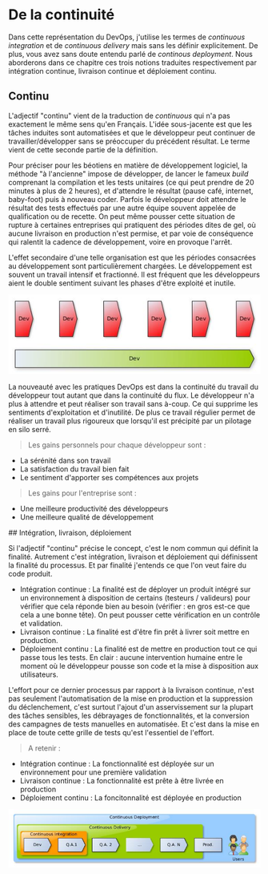# De la continuité

Dans cette représentation du DevOps, j'utilise les termes de _continuous integration_ et de _continuous delivery_ mais sans les définir explicitement. De plus, vous avez sans doute entendu parlé de _continous deployment_. Nous aborderons dans ce chapitre ces trois notions traduites respectivement par intégration continue, livraison continue et déploiement continu.

## Continu
L'adjectif "continu" vient de la traduction de _continuous_ qui n'a pas exactement le même sens qu'en Français. L'idée sous-jacente est que les tâches induites sont automatisées et que le développeur peut continuer de travailler/développer sans se préoccuper du précédent résultat. Le terme vient de cette seconde partie de la définition.

Pour préciser pour les béotiens en matière de développement logiciel, la méthode "à l'ancienne" impose de développer, de lancer le fameux _build_ comprenant la compilation et les tests unitaires (ce qui peut prendre de 20 minutes à plus de 2 heures), et d'attendre le résultat (pause café, internet, baby-foot) puis à nouveau coder. Parfois le développeur doit attendre le résultat des tests effectués par une autre équipe souvent appelée de qualification ou de recette. On peut même pousser cette situation de rupture à certaines entreprises qui pratiquent des périodes dites de gel, où aucune livraison en production n'est permise, et par voie de conséquence qui ralentit la cadence de développement, voire en provoque l'arrêt.

L'effet secondaire d'une telle organisation est que les périodes consacrées au développement sont particulièrement chargées. Le développement est souvent un travail intensif et fractionné. Il est fréquent que les développeurs aient le double sentiment suivant les phases d'être exploité et inutile.

![](images/continuous_dev.jpg)

La nouveauté avec les pratiques DevOps est dans la continuité du travail du développeur tout autant que dans la continuité du flux. Le développeur n'a plus à attendre et peut réaliser son travail sans à-coup. Ce qui supprime les sentiments d'exploitation et d'inutilité.
De plus ce travail régulier permet de réaliser un travail plus rigoureux que lorsqu'il est précipité par un pilotage en silo serré.

>Les gains personnels pour chaque développeur sont :
- La sérénité dans son travail
- La satisfaction du travail bien fait
- Le sentiment d'apporter ses compétences aux projets

>Les gains pour l'entreprise sont :
- Une meilleure productivité des développeurs
- Une meilleure qualité de développement 

## Intégration, livraison, déploiement

Si l'adjectif "continu" précise le concept, c'est le nom commun qui définit la finalité. Autrement c'est intégration, livraison et déploiement qui définissent la finalité du processus. Et par finalité j'entends ce que l'on veut faire du code produit.

* Intégration continue : La finalité est de déployer un produit intégré sur un environnement à disposition de certains (testeurs / valideurs) pour vérifier que cela réponde bien au besoin (vérifier : en gros est-ce que cela a une bonne tête). On peut pousser cette vérification en un contrôle et validation.
* Livraison continue : La finalité est d'être fin prêt à livrer soit mettre en production.
* Déploiement continu : La finalité est de mettre en production tout ce qui passe tous les tests. En clair : aucune intervention humaine entre le moment où le développeur pousse son code et la mise à disposition aux utilisateurs.

L'effort pour ce dernier processus par rapport à la livraison continue, n'est pas seulement l'automatisation de la mise en production et la suppression du déclenchement, c'est surtout l'ajout d'un asservissement sur la plupart des tâches sensibles, les débrayages de fonctionnalités, et la conversion des campagnes de tests manuelles en automatisée. Et c'est dans la mise en place de toute cette grille de tests qu'est l'essentiel de l'effort.

>A retenir :
- Intégration continue : La fonctionnalité est déployée sur un environnement pour une première validation
- Livraison continue : La fonctionnalité est prête à être livrée en production
- Déploiement continu : La foncitonnalité est déployée en production

![](images/continuous.jpg)
